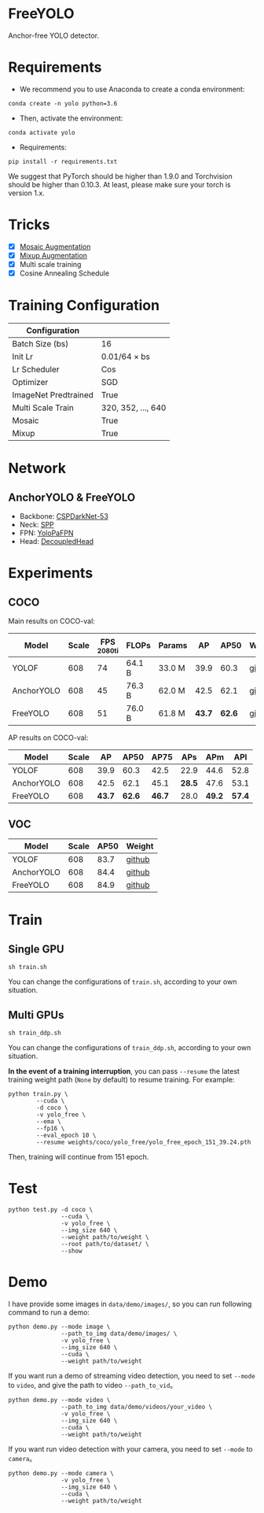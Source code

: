 # FreeYOLO
Anchor-free YOLO detector.

# Requirements
- We recommend you to use Anaconda to create a conda environment:
```Shell
conda create -n yolo python=3.6
```

- Then, activate the environment:
```Shell
conda activate yolo
```

- Requirements:
```Shell
pip install -r requirements.txt 
```

We suggest that PyTorch should be higher than 1.9.0 and Torchvision should be higher than 0.10.3. 
At least, please make sure your torch is version 1.x.

# Tricks
- [x] [Mosaic Augmentation](https://github.com/yjh0410/FreeYOLO/blob/master/dataset/transforms.py)
- [x] [Mixup Augmentation](https://github.com/yjh0410/FreeYOLO/blob/master/dataset/transforms.py)
- [x] Multi scale training
- [x] Cosine Annealing Schedule

# Training Configuration
|   Configuration         |                      |
|-------------------------|----------------------|
| Batch Size (bs)         | 16                   |
| Init Lr                 | 0.01/64 × bs         |
| Lr Scheduler            | Cos                  |
| Optimizer               | SGD                  |
| ImageNet Predtrained    | True                 |
| Multi Scale Train       | 320, 352, ..., 640   |
| Mosaic                  | True                 |
| Mixup                   | True                 |

# Network
## AnchorYOLO & FreeYOLO
- Backbone: [CSPDarkNet-53](https://github.com/yjh0410/FreeYOLO/blob/master/models/backbone/cspdarknet.py)
- Neck: [SPP](https://github.com/yjh0410/FreeYOLO/blob/master/models/neck/spp.py)
- FPN: [YoloPaFPN](https://github.com/yjh0410/FreeYOLO/blob/master/models/neck/yolopafpn.py)
- Head: [DecoupledHead](https://github.com/yjh0410/FreeYOLO/blob/master/models/head/decoupled_head.py)

# Experiments
## COCO

Main results on COCO-val:

| Model        |  Scale  | FPS<sup><br>2080ti |  FLOPs  |  Params |    AP    |    AP50    |  Weight  |
|--------------|---------|--------------------|---------|---------|----------|------------|----------|
| YOLOF        |  608    |  74                |  64.1 B |  33.0 M |   39.9   |    60.3    | [github](https://github.com/yjh0410/FreeYOLO/releases/download/weight/yolof_39.9_60.3.pth) |
| AnchorYOLO   |  608    |  45                |  76.3 B |  62.0 M |   42.5   |    62.1    | [github](https://github.com/yjh0410/FreeYOLO/releases/download/weight/yolo_anchor_42.5_62.1.pth) |
| FreeYOLO     |  608    |  51                |  76.0 B |  61.8 M | **43.7** |  **62.6**  | [github](https://github.com/yjh0410/FreeYOLO/releases/download/weight/yolo_free_43.7_62.6.pth) |

AP results on COCO-val:

| Model        |  Scale  |  AP      |  AP50      |  AP75      |  APs      |  APm      |  APl      |
|--------------|---------|----------|------------|------------|-----------|-----------|-----------|
| YOLOF        |  608    |   39.9   |    60.3    |    42.5    |    22.9   |    44.6   |   52.8    |
| AnchorYOLO   |  608    |   42.5   |    62.1    |    45.1    |  **28.5** |    47.6   |   53.1    |
| FreeYOLO     |  608    | **43.7** |  **62.6**  |  **46.7**  |    28.0   |  **49.2** | **57.4**  |

## VOC

| Model        |  Scale  |  AP50 |  Weight  |
|--------------|---------|-------|----------|
| YOLOF        |  608    |  83.7 | [github](https://github.com/yjh0410/FreeYOLO/releases/download/weight/yolof_83.7.pth) |
| AnchorYOLO   |  608    |  84.4 | [github](https://github.com/yjh0410/FreeYOLO/releases/download/weight/yolo_anchor_84.4.pth) |
| FreeYOLO     |  608    |  84.9 | [github](https://github.com/yjh0410/FreeYOLO/releases/download/weight/yolo_free_84.9.pth) |


# Train
## Single GPU
```Shell
sh train.sh
```

You can change the configurations of `train.sh`, according to your own situation.

## Multi GPUs
```Shell
sh train_ddp.sh
```

You can change the configurations of `train_ddp.sh`, according to your own situation.

**In the event of a training interruption**, you can pass `--resume` the latest training
weight path (`None` by default) to resume training. For example:

```Shell
python train.py \
        --cuda \
        -d coco \
        -v yolo_free \
        --ema \
        --fp16 \
        --eval_epoch 10 \
        --resume weights/coco/yolo_free/yolo_free_epoch_151_39.24.pth
```

Then, training will continue from 151 epoch.

# Test
```Shell
python test.py -d coco \
               --cuda \
               -v yolo_free \
               --img_size 640 \
               --weight path/to/weight \
               --root path/to/dataset/ \
               --show
```

# Demo
I have provide some images in `data/demo/images/`, so you can run following command to run a demo:

```Shell
python demo.py --mode image \
               --path_to_img data/demo/images/ \
               -v yolo_free \
               --img_size 640 \
               --cuda \
               --weight path/to/weight
```

If you want run a demo of streaming video detection, you need to set `--mode` to `video`, and give the path to video `--path_to_vid`。

```Shell
python demo.py --mode video \
               --path_to_img data/demo/videos/your_video \
               -v yolo_free \
               --img_size 640 \
               --cuda \
               --weight path/to/weight
```

If you want run video detection with your camera, you need to set `--mode` to `camera`。

```Shell
python demo.py --mode camera \
               -v yolo_free \
               --img_size 640 \
               --cuda \
               --weight path/to/weight
```
